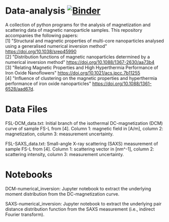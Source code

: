 # Data-analysis [![Binder](https://mybinder.org/badge_logo.svg)](https://mybinder.org/v2/gh/PBenderLux/Data-analysis/master)
A collection of python programs for the analysis of magnetization and scattering data of magnetic nanoparticle samples. 
This repository accompanies the following papers:  
[1] "Structural and magnetic properties of multi-core nanoparticles analysed using a generalised numerical inversion method" https://doi.org/10.1038/srep45990  
[2] "Distribution functions of magnetic nanoparticles determined by a numerical inversion method" https://doi.org/10.1088/1367-2630/aa73b4  
[3] "Relating Magnetic Properties and High Hyperthermia Performance of Iron Oxide Nanoflowers" https://doi.org/10.1021/acs.jpcc.7b11255  
[4] "Influence of clustering on the magnetic properties and hyperthermia performance of iron oxide nanoparticles" https://doi.org/10.1088/1361-6528/aad67d.
# Data Files
FSL-DCM_data.txt: Initial branch of the isothermal DC-magnetization (DCM) curve of sample FS-L from [4]. Column 1: magnetic field in [A/m], column 2: magnetization, column 3: measurement uncertainty.

FSL-SAXS_data.txt: Small-angle X-ray scattering (SAXS) measurement of sample FS-L from [4]. Column 1: scattering vector in [nm^-1], column 2: scattering intensity, column 3: measurement uncertainty.
# Notebooks
DCM-numerical_inversion: Jupyter notebook to extract the underlying moment distribution from the DC-magnetization curve.

SAXS-numerical_inversion: Jupyter notebook to extract the underlying pair distance distribution function from the SAXS measurement (i.e., indirect Fourier transform).
